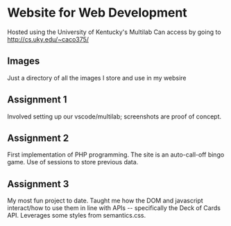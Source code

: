# Website for Web Development
Hosted using the University of Kentucky's Multilab
Can access by going to http://cs.uky.edu/~caco375/

## Images
Just a directory of all the images I store and use in my websire

## Assignment 1 
Involved setting up our vscode/multilab; screenshots are proof of concept.

## Assignment 2
First implementation of PHP programming. The site is an auto-call-off bingo game. Use of sessions to store previous data.

## Assignment 3
My most fun project to date. Taught me how the DOM and javascript interact/how to use them in line with APIs -- specifically the Deck of Cards API. Leverages some styles from semantics.css.

